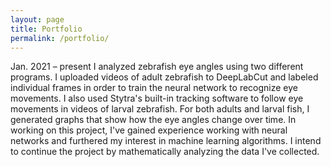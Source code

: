 ```yaml
---
layout: page
title: Portfolio
permalink: /portfolio/
---
```


Jan. 2021 – present
I analyzed zebrafish eye angles using two different programs. I uploaded videos of adult zebrafish to DeepLabCut and labeled individual frames in order to train the neural network to recognize eye movements. I also used Stytra's built-in tracking software to follow eye movements in videos of larval zebrafish. For both adults and larval fish, I generated graphs that show how the eye angles change over time. In working on this project, I've gained experience working with neural networks and furthered my interest in machine learning algorithms. I intend to continue the project by mathematically analyzing the data I've collected.
